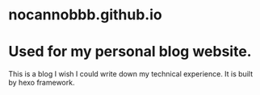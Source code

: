 # nocannobbb.github.io
# Used for my personal blog website. 
This is a blog I wish I could write down my technical experience.
It is built by hexo framework.
